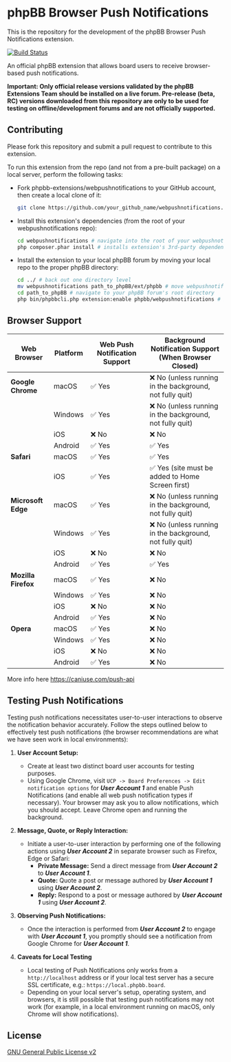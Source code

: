 # phpBB Browser Push Notifications

This is the repository for the development of the phpBB Browser Push Notifications extension.

[![Build Status](https://github.com/phpbb-extensions/webpushnotifications/actions/workflows/tests.yml/badge.svg)](https://github.com/phpbb-extensions/webpushnotifications/actions)

An official phpBB extension that allows board users to receive browser-based push notifications.

**Important: Only official release versions validated by the phpBB Extensions Team should be installed on a live forum. Pre-release (beta, RC) versions downloaded from this repository are only to be used for testing on offline/development forums and are not officially supported.**

## Contributing

Please fork this repository and submit a pull request to contribute to this extension.

To run this extension from the repo (and not from a pre-built package) on a local server, perform the following tasks:

- Fork phpbb-extensions/webpushnotifications to your GitHub account, then create a local clone of it:
  ```bash
  git clone https://github.com/your_github_name/webpushnotifications.git
  ```
- Install this extension's dependencies (from the root of your webpushnotifications repo):
  ```bash
  cd webpushnotifications # navigate into the root of your webpushnotifications repo
  php composer.phar install # installs extension's 3rd-party dependencies 
  ```
- Install the extension to your local phpBB forum by moving your local repo to the proper phpBB directory:
  ```bash
  cd ../ # back out one directory level
  mv webpushnotifications path_to_phpBB/ext/phpbb # move webpushnotifications to your phpBB/ext/phpbb directory
  cd path_to_phpBB # navigate to your phpBB forum's root directory
  php bin/phpbbcli.php extension:enable phpbb/webpushnotifications # install the extension
  ```

## Browser Support

| Web Browser         | Platform      | Web Push Notification Support | Background Notification Support (When Browser Closed) |
|---------------------|---------------|-------------------------------|-------------------------------------------------------|
| **Google Chrome**   | macOS         | ✅ Yes                        | ❌ No (unless running in the background, not fully quit) |
|                     | Windows       | ✅ Yes                        | ❌ No (unless running in the background, not fully quit) |
|                     | iOS           | ❌ No                         | ❌ No                                                 |
|                     | Android       | ✅ Yes                        | ✅ Yes                                                |
| **Safari**          | macOS         | ✅ Yes                        | ✅ Yes                                                |
|                     | iOS           | ✅ Yes                        | ✅ Yes (site must be added to Home Screen first)      |
| **Microsoft Edge**  | macOS         | ✅ Yes                        | ❌ No (unless running in the background, not fully quit) |
|                     | Windows       | ✅ Yes                        | ❌ No (unless running in the background, not fully quit) |
|                     | iOS           | ❌ No                         | ❌ No                                                 |
|                     | Android       | ✅ Yes                        | ✅ Yes                                                |
| **Mozilla Firefox** | macOS         | ✅ Yes                        | ❌ No                                                 |
|                     | Windows       | ✅ Yes                        | ❌ No                                                 |
|                     | iOS           | ❌ No                         | ❌ No                                                 |
|                     | Android       | ✅ Yes                        | ❌ No                                                 |
| **Opera**           | macOS         | ✅ Yes                        | ❌ No                                                 |
|                     | Windows       | ✅ Yes                        | ❌ No                                                 |
|                     | iOS           | ❌ No                         | ❌ No                                                 |
|                     | Android       | ✅ Yes                        | ❌ No                                                 |

More info here https://caniuse.com/push-api

## Testing Push Notifications

Testing push notifications necessitates user-to-user interactions to observe the notification behavior accurately. Follow the steps outlined below to effectively test push notifications (the browser recommendations are what we have seen work in local environments):

1. **User Account Setup:**
	- Create at least two distinct board user accounts for testing purposes.
    - Using Google Chrome, visit `UCP -> Board Preferences -> Edit notification options` for _**User Account 1**_ and enable Push Notifications (and enable all web push notification types if necessary). Your browser may ask you to allow notifications, which you should accept. Leave Chrome open and running the background.

2. **Message, Quote, or Reply Interaction:**
	- Initiate a user-to-user interaction by performing one of the following actions using _**User Account 2**_ in separate browser such as Firefox, Edge or Safari:
		- **Private Message:** Send a direct message from _**User Account 2**_ to _**User Account 1**_.
		- **Quote:** Quote a post or message authored by _**User Account 1**_ using _**User Account 2**_.
		- **Reply:** Respond to a post or message authored by _**User Account 1**_ using _**User Account 2**_.

3. **Observing Push Notifications:**
	- Once the interaction is performed from _**User Account 2**_ to engage with _**User Account 1**_, you promptly should see a notification from Google Chrome for _**User Account 1**_.

4. **Caveats for Local Testing**
    - Local testing of Push Notifications only works from a `http://localhost` address or if your local test server has a secure SSL certificate, e.g.: `https://local.phpbb.board`.
    - Depending on your local server's setup, operating system, and browsers, it is still possible that testing push notifications may not work (for example, in a local environment running on macOS, only Chrome will show notifications).

## License

[GNU General Public License v2](license.txt)
